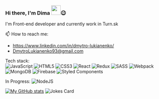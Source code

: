 ### Hi there, I'm Dima <img src="https://raw.githubusercontent.com/MartinHeinz/MartinHeinz/master/wave.gif" width="30px">😉

I'm Front-end developer and currently work in Turn.sk

📫 How to reach me: 
  - https://www.linkedin.com/in/dmytro-lukianenko/
  - DmytroLukianenko93@gmail.com

Tech stack:                                                  						
<img alt="JavaScript" src="https://img.shields.io/badge/javascript-%23323330.svg?&style=for-the-badge&logo=javascript&logoColor=%23F7DF1E"/>
<img alt="HTML5" src="https://img.shields.io/badge/html5-%23E34F26.svg?&style=for-the-badge&logo=html5&logoColor=white"/>
<img alt="CSS3" src="https://img.shields.io/badge/css3-%231572B6.svg?&style=for-the-badge&logo=css3&logoColor=white"/>
<img alt="React" src="https://img.shields.io/badge/react-%2320232a.svg?&style=for-the-badge&logo=react&logoColor=%2361DAFB"/>
	<img alt="Redux" src="https://img.shields.io/badge/redux-%23593d88.svg?&style=for-the-badge&logo=redux&logoColor=white"/>
  	<img alt="SASS" src="https://img.shields.io/badge/SASS-hotpink.svg?&style=for-the-badge&logo=SASS&logoColor=white"/>
    	<img alt="Webpack" src="https://img.shields.io/badge/webpack-%238DD6F9.svg?&style=for-the-badge&logo=webpack&logoColor=black" />
<img alt="MongoDB" src ="https://img.shields.io/badge/MongoDB-%234ea94b.svg?&style=for-the-badge&logo=mongodb&logoColor=white"/>
<img alt="Firebase" src="https://img.shields.io/badge/firebase-%23039BE5.svg?&style=for-the-badge&logo=firebase"/>
<img alt="Styled Components" src="https://img.shields.io/badge/styled--components-DB7093?style=for-the-badge&logo=styled-components&logoColor=white"/>

In Progress:
<img alt="NodeJS" src="https://img.shields.io/badge/node.js-%2343853D.svg?&style=for-the-badge&logo=node.js&logoColor=white"/>


[![My GitHub stats](https://github-readme-stats.vercel.app/api?username=dmytrolukianenko&show_icons=true&count_private=true&theme=highcontrast )](https://github.com/dmytrolukianenko/github-readme-stats)
![Jokes Card](https://readme-jokes.vercel.app/api)
<!--
**DmytroLukianenko/DmytroLukianenko** is a ✨ _special_ ✨ repository because its `README.md` (this file) appears on your GitHub profile.

Here are some ideas to get you started:


🌱 I’m currently learning Node.js

- 
- 😄 Pronouns: ...
- ⚡ Fun fact: ...
-->
<!-- [![Twitter][1.2]][1], or on [![LinkedIn][3.2]][3]
-->


<!-- Icons -->

[1.2]: https://cdn4.iconfinder.com/data/icons/flat-brand-logo-2/512/linkedin-512.png (twitter icon without padding)
[2.2]: https://raw.githubusercontent.com/MartinHeinz/MartinHeinz/master/linkedin-3-16.png (LinkedIn icon without padding)

<!-- Links to your social media accounts -->

[1]: https://twitter.com/Martin_Heinz_
[2]: https://www.linkedin.com/in/heinz-martin/
